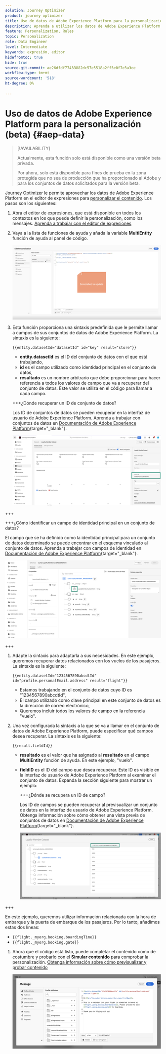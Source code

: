 ```yaml
---
solution: Journey Optimizer
product: journey optimizer
title: Uso de datos de Adobe Experience Platform para la personalización (beta)
description: Aprenda a utilizar los datos de Adobe Experience Platform para la personalización.
feature: Personalization, Rules
topic: Personalization
role: Data Engineer
level: Intermediate
keywords: expresión, editor
hidefromtoc: true
hide: true
source-git-commit: ae26dfdf77433882dc57e5518a2ff5e0f7e3a3ce
workflow-type: tm+mt
source-wordcount: '518'
ht-degree: 0%

---
```


# Uso de datos de Adobe Experience Platform para la personalización (beta) {#aep-data}

>[!AVAILABILITY]
>
>Actualmente, esta función solo está disponible como una versión beta privada.
>
>Por ahora, solo está disponible para fines de prueba en la zona protegida que no sea de producción que ha proporcionado al Adobe y para los conjuntos de datos solicitados para la versión beta.

Journey Optimizer le permite aprovechar los datos de Adobe Experience Platform en el editor de expresiones para [personalizar el contenido](../personalization/personalize.md). Los pasos son los siguientes:

1. Abra el editor de expresiones, que está disponible en todos los contextos en los que puede definir la personalización, como los mensajes. [Aprenda a trabajar con el editor de expresiones](../personalization/personalization-build-expressions.md)

1. Vaya a la lista de funciones de ayuda y añada la variable **MultiEntity** función de ayuda al panel de código.

   ![](assets/aep-data-helper.png)

1. Esta función proporciona una sintaxis predefinida que le permite llamar a campos de sus conjuntos de datos de Adobe Experience Platform. La sintaxis es la siguiente:

   ```
   {{entity.datasetId="datasetId" id="key" result="store"}}
   ```

   * **entity.datasetId** es el ID del conjunto de datos con el que está trabajando,
   * **id** es el campo utilizado como identidad principal en el conjunto de datos,
   * **resultado** es un nombre arbitrario que debe proporcionar para hacer referencia a todos los valores de campo que va a recuperar del conjunto de datos. Este valor se utiliza en el código para llamar a cada campo.

   +++¿Dónde recuperar un ID de conjunto de datos?

   Los ID de conjuntos de datos se pueden recuperar en la interfaz de usuario de Adobe Experience Platform. Aprenda a trabajar con conjuntos de datos en [Documentación de Adobe Experience Platform](https://experienceleague.adobe.com/en/docs/experience-platform/catalog/datasets/user-guide#view-datasets){target="_blank"}.

   ![](assets/aep-data-dataset.png)

+++

   +++¿Cómo identificar un campo de identidad principal en un conjunto de datos?

   El campo que se ha definido como la identidad principal para un conjunto de datos determinado se puede encontrar en el esquema vinculado al conjunto de datos. Aprenda a trabajar con campos de identidad en [Documentación de Adobe Experience Platform](https://experienceleague.adobe.com/en/docs/experience-platform/xdm/ui/fields/identity){target="_blank"}.

   ![](assets/aep-data-identity.png)

+++

1. Adapte la sintaxis para adaptarla a sus necesidades. En este ejemplo, queremos recuperar datos relacionados con los vuelos de los pasajeros. La sintaxis es la siguiente:

   ```
   {{entity.datasetId="1234567890abcdtId" id="profile.personalEmail.address" result="flight"}}
   ```

   * Estamos trabajando en el conjunto de datos cuyo ID es &quot;1234567890abcdtId&quot;,
   * El campo utilizado como clave principal en este conjunto de datos es la dirección de correo electrónico,
   * Queremos incluir todos los valores de campo en la referencia &quot;vuelo&quot;.

1. Una vez configurada la sintaxis a la que se va a llamar en el conjunto de datos de Adobe Experience Platform, puede especificar qué campos desea recuperar. La sintaxis es la siguiente:

   ```
   {{result.fieldId}}
   ```

   * **resultado** es el valor que ha asignado al **resultado** en el campo **MultiEntity** función de ayuda. En este ejemplo, &quot;vuelo&quot;.
   * **fieldID** es el ID del campo que desea recuperar. Este ID es visible en la interfaz de usuario de Adobe Experience Platform al examinar el conjunto de datos. Expanda la sección siguiente para mostrar un ejemplo:

     +++¿Dónde se recupera un ID de campo?

     Los ID de campos se pueden recuperar al previsualizar un conjunto de datos en la interfaz de usuario de Adobe Experience Platform. Obtenga información sobre cómo obtener una vista previa de conjuntos de datos en [Documentación de Adobe Experience Platform](https://experienceleague.adobe.com/en/docs/experience-platform/catalog/datasets/user-guide#preview){target="_blank"}.

     ![](assets/aep-data-field.png)

+++

   En este ejemplo, queremos utilizar información relacionada con la hora de embarque y la puerta de embarque de los pasajeros. Por lo tanto, añadimos estas dos líneas:

   * `{{flight._myorg.booking.boardingTime}}`
   * `{{flight._myorg.booking.gate}}`

1. Ahora que el código está listo, puede completar el contenido como de costumbre y probarlo con el **Simular contenido** para comprobar la personalización. [Obtenga información sobre cómo previsualizar y probar contenido](../content-management/preview-test.md)


   ![](assets/aep-data-sample.png)
